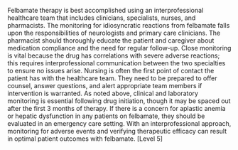 Felbamate therapy is best accomplished using an interprofessional healthcare team that includes clinicians, specialists, nurses, and pharmacists. The monitoring for idiosyncratic reactions from felbamate falls upon the responsibilities of neurologists and primary care clinicians. The pharmacist should thoroughly educate the patient and caregiver about medication compliance and the need for regular follow-up. Close monitoring is vital because the drug has correlations with severe adverse reactions; this requires interprofessional communication between the two specialties to ensure no issues arise. Nursing is often the first point of contact the patient has with the healthcare team. They need to be prepared to offer counsel, answer questions, and alert appropriate team members if intervention is warranted. As noted above, clinical and laboratory monitoring is essential following drug initiation, though it may be spaced out after the first 3 months of therapy. If there is a concern for aplastic anemia or hepatic dysfunction in any patients on felbamate, they should be evaluated in an emergency care setting. With an interprofessional approach, monitoring for adverse events and verifying therapeutic efficacy can result in optimal patient outcomes with felbamate. [Level 5]